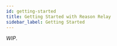 ```yaml
---
id: getting-started
title: Getting Started with Reason Relay
sidebar_label: Getting Started
---
```


_WIP_.
